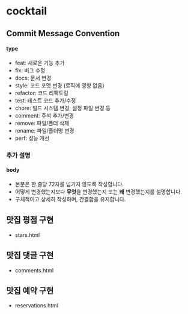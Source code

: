 # cocktail

## Commit Message Convention

#### **type**
- feat: 새로운 기능 추가  
- fix: 버그 수정
- docs: 문서 변경  
- style: 코드 포맷 변경 (로직에 영향 없음)  
- refactor: 코드 리팩토링  
- test: 테스트 코드 추가/수정  
- chore: 빌드 시스템 변경, 설정 파일 변경 등  
- comment: 주석 추가/변경  
- remove: 파일/폴더 삭제  
- rename: 파일/폴더명 변경
- perf: 성능 개선

### 추가 설명
#### **body**

- 본문은 한 줄당 72자를 넘기지 않도록 작성합니다.
- 어떻게 변경했는지보다 **무엇**을 변경했는지 또는 **왜** 변경했는지를 설명합니다.
- 구체적이고 상세히 작성하며, 간결함을 유지합니다.

## 맛집 평점 구현
- stars.html

## 맛집 댓글 구현
- comments.html

## 맛집 예약 구현
- reservations.html